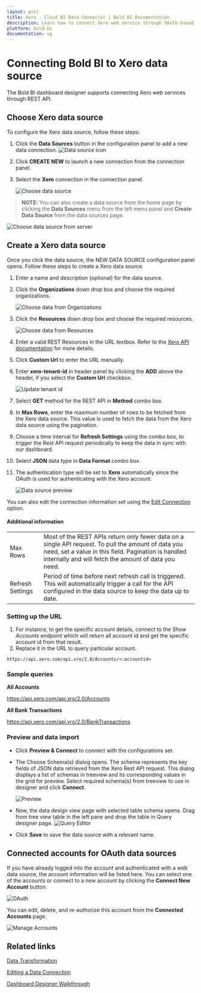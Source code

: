 ```yaml
---
layout: post
title: Xero - Cloud BI Data Connector | Bold BI Documentation
description: Learn how to connect Xero web service through OAuth-based authentication with cloud-hosted Bold BI and create data source.
platform: bold-bi
documentation: ug
---
```


# Connecting Bold BI to Xero data source
The Bold BI dashboard designer supports connecting Xero web services through REST API. 

## Choose Xero data source
To configure the Xero data source, follow these steps:
1. Click the **Data Sources** button in the configuration panel to add a new data connection.
   ![Data source icon](/static/assets/cloud/working-with-datasource/data-connectors/images/common/DataSourcesIcon.png)

2. Click **CREATE NEW** to launch a new connection from the connection panel.
3. Select the **Xero** connection in the connection panel.

   ![Choose data source](/static/assets/cloud/working-with-datasource/data-connectors/images/Xero/ChooseDS.png)

> **NOTE:** You can also create a data source from the home page by clicking the **Data Sources** menu from the left menu panel and **Create Data Source** from the data sources page.

   ![Choose data source from server](/static/assets/cloud/working-with-datasource/data-connectors/images/Xero/ChooseDS_Server.png)


## Create a Xero data source
Once you click the data source, the NEW DATA SOURCE configuration panel opens. Follow these steps to create a Xero data source.
1. Enter a name and description (optional) for the data source.
2. Click the **Organizations** down drop box and choose the required organizations.

    ![Choose data from Organizations](/static/assets/cloud/working-with-datasource/data-connectors/images/Xero/OrganizationsView.png)

3. Click the **Resources** down drop box and choose the required resources.

    ![Choose data from Resources](/static/assets/cloud/working-with-datasource/data-connectors/images/Xero/ResourcesView.png)

4. Enter a valid REST Resources in the URL textbox. Refer to the [Xero API documentation](https://developer.xero.com/documentation/api/api-overview) for more details.
5. Click **Custom Url** to enter the URL manually.
6. Enter **xero-tenant-id** in header panel by clicking the **ADD** above the header, if you select the **Custom Url** checkbox.

    ![Update tenant id](/static/assets/cloud/working-with-datasource/data-connectors/images/Xero/XeroTenantIdView.png)

7. Select **GET** method for the REST API in **Method** combo box.
8. In **Max Rows**, enter the maximum number of rows to be fetched from the Xero data source. This value is used to fetch the data from the Xero data source using the pagination.
9. Choose a time interval for **Refresh Settings** using the combo box, to trigger the Rest API request periodically to keep the data in sync with our dashboard.  
10. Select **JSON** data type in **Data Format** combo box.
11. The authentication type will be set to **Xero** automatically since the OAuth is used for authenticating with the Xero account.

    ![Data source preview](/static/assets/cloud/working-with-datasource/data-connectors/images/Xero/DataSourcesView.png)

You can also edit the connection information set using the [Edit Connection](/cloud-bi/working-with-data-source/editing-a-data-connection/) option.


#### Additional information
<table width="600">
<tr>
<td>
Max Rows
</td>
<td>
Most of the REST APIs return only fewer data on a single API request. To pull the amount of data you need, set a value in this field.  
Pagination is handled internally and will fetch the amount of data you need.
</td>
</tr>
<tr>
<td>
Refresh Settings
</td>
<td>
Period of time before next refresh call is triggered. This will automatically trigger a call for the API configured in the data source to keep the data up to date.
</td>
</tr>
</table>

### Setting up the URL

1. For instance, to get the specific account details, connect to the <i>Show Accounts</i> endpoint which will return all account id and get the specific account id from that result. 
2. Replace it in the URL to query particular account.

`https://api.xero.com/api.xro/2.0/Accounts/<:accountid>`

### Sample queries
**All Accounts**

https://api.xero.com/api.xro/2.0/Accounts

**All Bank Transactions**

https://api.xero.com/api.xro/2.0/BankTransactions


### Preview and data import

* Click **Preview & Connect** to connect with the configurations set.
* The Choose Schema(s) dialog opens. The schema represents the key fields of JSON data retrieved from the Xero Rest API request. This dialog displays a list of schemas in treeview and its corresponding values in the grid for preview. Select required schema(s) from treeview to use in designer and click **Connect**.

   ![Preview](/static/assets/cloud/working-with-datasource/data-connectors/images/common/Preview.png)

* Now, the data design view page with selected table schema opens. Drag from tree view table in the left pane and drop the table in Query designer page.
   ![Query Editor](/static/assets/cloud/working-with-datasource/data-connectors/images/common/QueryEditor.png)

* Click **Save** to save the data source with a relevant name.

## Connected accounts for OAuth data sources
If you have already logged into the account and authenticated with a web data source, the account information will be listed here. You can select one of the accounts or connect to a new account by clicking the **Connect New Account** button.

   ![OAuth](/static/assets/cloud/working-with-datasource/data-connectors/images/Xero/OAuthDS.png)

You can edit, delete, and re-authorize this account from the **Connected Accounts** page.

   ![Manage Accounts](/static/assets/cloud/working-with-datasource/data-connectors/images/Xero/ManageDS.png)

## Related links
[Data Transformation](/cloud-bi/working-with-data-source/transforming-data/joining-table/)

[Editing a Data Connection](/cloud-bi/working-with-data-source/editing-a-data-connection/)   

[Dashboard Designer Walkthrough](/cloud-bi/getting-started/quick-start/)

